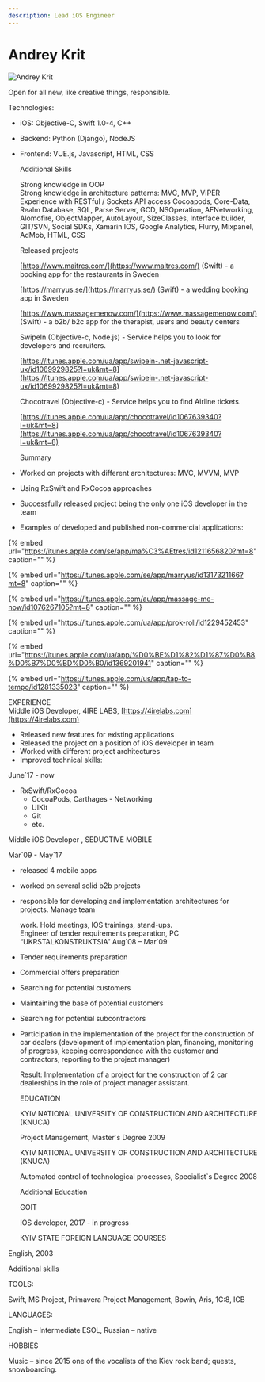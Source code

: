 ```yaml
---
description: Lead iOS Engineer
---
```


# Andrey Krit

![Andrey Krit ](../.gitbook/assets/andrei-krit.jpg)

Open for all new, like creative things, responsible.

Technologies:

* iOS: Objective-C, Swift 1.0-4, C++
* Backend: Python \(Django\), NodeJS
* Frontend: VUE.js, Javascript, HTML, CSS

  Additional Skills

  Strong knowledge in OOP  
  Strong knowledge in architecture patterns: MVC, MVP, VIPER Experience with RESTful / Sockets API access Cocoapods, Core-Data, Realm Database, SQL, Parse Server, GCD, NSOperation, AFNetworking, Alomofire, ObjectMapper, AutoLayout, SizeClasses, Interface builder, GIT/SVN, Social SDKs, Xamarin IOS, Google Analytics, Flurry, Mixpanel, AdMob, HTML, CSS

  Released projects

  [https://www.maitres.com/](https://www.maitres.com/) \(Swift\) - a booking app for the restaurants in Sweden

  [https://marryus.se/](https://marryus.se/) \(Swift\) - a wedding booking app in Sweden

  [https://www.massagemenow.com/](https://www.massagemenow.com/) \(Swift\) - a b2b/ b2c app for the therapist, users and beauty centers

  SwipeIn \(Objective-c, Node.js\) - Service helps you to look for developers and recruiters.

  [https://itunes.apple.com/ua/app/swipein-.net-javascript-ux/id1069929825?l=uk&mt=8](https://itunes.apple.com/ua/app/swipein-.net-javascript-ux/id1069929825?l=uk&mt=8)

  Chocotravel \(Objective-c\) - Service helps you to find Airline tickets.

  [https://itunes.apple.com/ua/app/chocotravel/id1067639340?l=uk&mt=8](https://itunes.apple.com/ua/app/chocotravel/id1067639340?l=uk&mt=8)

  Summary

* Worked on projects with different architectures: MVC, MVVM, MVP
* Using RxSwift and RxCocoa approaches
* Successfully released project being the only one iOS developer in the team
* Examples of developed and published non-commercial applications:

{% embed url="https://itunes.apple.com/se/app/ma%C3%AEtres/id1211656820?mt=8" caption="" %}

{% embed url="https://itunes.apple.com/se/app/marryus/id1317321166?mt=8" caption="" %}

{% embed url="https://itunes.apple.com/au/app/massage-me-now/id1076267105?mt=8" caption="" %}

{% embed url="https://itunes.apple.com/ua/app/prok-roll/id1229452453" caption="" %}

{% embed url="https://itunes.apple.com/ua/app/%D0%BE%D1%82%D1%87%D0%B8%D0%B7%D0%BD%D0%B0/id1369201941" caption="" %}

{% embed url="https://itunes.apple.com/us/app/tap-to-tempo/id1281335023" caption="" %}

EXPERIENCE  
Middle iOS Developer, 4IRE LABS, [https://4irelabs.com](https://4irelabs.com)

* Released new features for existing applications
* Released the project on a position of iOS developer in team
* Worked with different project architectures
* Improved technical skills:

June\`17 - now

* RxSwift/RxCocoa  
  * CocoaPods, Carthages - Networking  
  * UIKit  
  * Git  
  * etc.

Middle iOS Developer , SEDUCTIVE MOBILE

Mar\`09 - May\`17

* released 4 mobile apps
* worked on several solid b2b projects
* responsible for developing and implementation architectures for projects. Manage team

  work. Hold meetings, IOS trainings, stand-ups.  
  Engineer of tender requirements preparation, PC “UKRSTALKONSTRUKTSIA” Aug\`08 – Mar\`09

* Tender requirements preparation
* Commercial offers preparation
* Searching for potential customers
* Maintaining the base of potential customers
* Searching for potential subcontractors
* Participation in the implementation of the project for the construction of car dealers \(development of implementation plan, financing, monitoring of progress, keeping correspondence with the customer and contractors, reporting to the project manager\)

  Result: Implementation of a project for the construction of 2 car dealerships in the role of project manager assistant.

  EDUCATION

  KYIV NATIONAL UNIVERSITY OF CONSTRUCTION AND ARCHITECTURE \(KNUCA\)

  Project Management, Master\`s Degree 2009

  KYIV NATIONAL UNIVERSITY OF CONSTRUCTION AND ARCHITECTURE \(KNUCA\)

  Automated control of technological processes, Specialist\`s Degree 2008

  Additional Education

  GOIT

  IOS developer, 2017 - in progress

  KYIV STATE FOREIGN LANGUAGE COURSES

English, 2003

Additional skills

TOOLS:

Swift, MS Project, Primavera Project Management, Bpwin, Aris, 1C:8, ICB

LANGUAGES:

English – Intermediate ESOL, Russian – native

HOBBIES

Music – since 2015 one of the vocalists of the Kiev rock band; quests, snowboarding.

